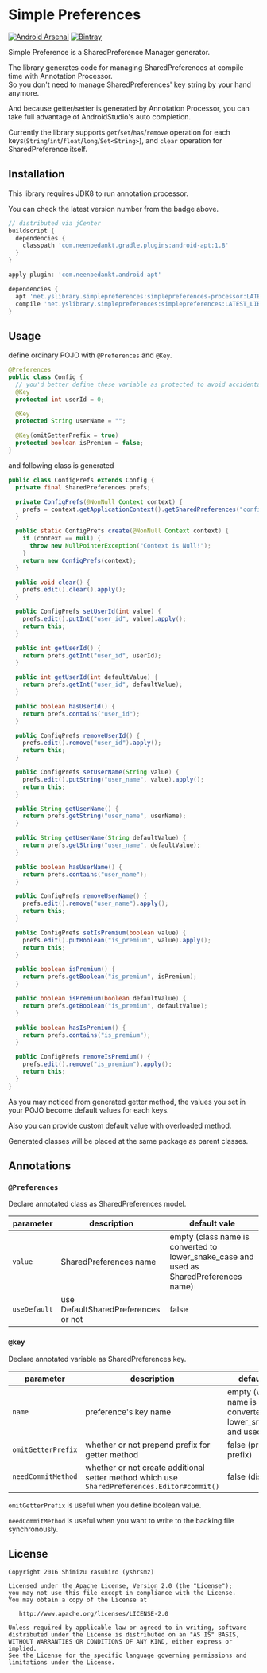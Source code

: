 Simple Preferences
===

[![Android Arsenal](https://img.shields.io/badge/Android%20Arsenal-Simple%20Preferences-brightgreen.svg?style=flat)](http://android-arsenal.com/details/1/3233)
[![Bintray](https://img.shields.io/bintray/v/yshrsmz/maven/simplepreferences.svg)](https://bintray.com/yshrsmz/maven/licenseadapter/view)

Simple Preference is a SharedPreference Manager generator.

The library generates code for managing SharedPreferences at compile time with Annotation Processor.  
So you don't need to manage SharedPreferences' key string by your hand anymore.

And because getter/setter is generated by Annotation Processor, you can take full advantage of AndroidStudio's auto completion.

Currently the library supports `get`/`set`/`has`/`remove` operation for each keys(`String`/`int`/`float`/`long`/`Set<String>`), and `clear` operation for SharedPreference itself.


## Installation

This library requires JDK8 to run annotation processor.

You can check the latest version number from the badge above.

```groovy
// distributed via jCenter
buildscript {
  dependencies {
    classpath 'com.neenbedankt.gradle.plugins:android-apt:1.8'
  }
}

apply plugin: 'com.neenbedankt.android-apt'

dependencies {
  apt 'net.yslibrary.simplepreferences:simplepreferences-processor:LATEST_LIBRARY_VERSION'
  compile 'net.yslibrary.simplepreferences:simplepreferences:LATEST_LIBRARY_VERSION'
}
```

## Usage

define ordinary POJO with `@Preferences` and `@Key`.

```java
@Preferences
public class Config {
  // you'd better define these variable as protected to avoid accidental access
  @Key
  protected int userId = 0;

  @Key
  protected String userName = "";

  @Key(omitGetterPrefix = true)
  protected boolean isPremium = false;
}

```


and following class is generated

```java
public class ConfigPrefs extends Config {
  private final SharedPreferences prefs;

  private ConfigPrefs(@NonNull Context context) {
    prefs = context.getApplicationContext().getSharedPreferences("config", Context.MODE_PRIVATE);
  }

  public static ConfigPrefs create(@NonNull Context context) {
    if (context == null) {
      throw new NullPointerException("Context is Null!");
    }
    return new ConfigPrefs(context);
  }

  public void clear() {
    prefs.edit().clear().apply();
  }

  public ConfigPrefs setUserId(int value) {
    prefs.edit().putInt("user_id", value).apply();
    return this;
  }

  public int getUserId() {
    return prefs.getInt("user_id", userId);
  }

  public int getUserId(int defaultValue) {
    return prefs.getInt("user_id", defaultValue);
  }

  public boolean hasUserId() {
    return prefs.contains("user_id");
  }

  public ConfigPrefs removeUserId() {
    prefs.edit().remove("user_id").apply();
    return this;
  }

  public ConfigPrefs setUserName(String value) {
    prefs.edit().putString("user_name", value).apply();
    return this;
  }

  public String getUserName() {
    return prefs.getString("user_name", userName);
  }

  public String getUserName(String defaultValue) {
    return prefs.getString("user_name", defaultValue);
  }

  public boolean hasUserName() {
    return prefs.contains("user_name");
  }

  public ConfigPrefs removeUserName() {
    prefs.edit().remove("user_name").apply();
    return this;
  }

  public ConfigPrefs setIsPremium(boolean value) {
    prefs.edit().putBoolean("is_premium", value).apply();
    return this;
  }

  public boolean isPremium() {
    return prefs.getBoolean("is_premium", isPremium);
  }

  public boolean isPremium(boolean defaultValue) {
    return prefs.getBoolean("is_premium", defaultValue);
  }

  public boolean hasIsPremium() {
    return prefs.contains("is_premium");
  }

  public ConfigPrefs removeIsPremium() {
    prefs.edit().remove("is_premium").apply();
    return this;
  }
}
```

As you may noticed from generated getter method, the values you set in your POJO become default values for each keys.

Also you can provide custom default value with overloaded method.


Generated classes will be placed at the same package as parent classes.

## Annotations

### `@Preferences`

Declare annotated class as SharedPreferences model.

| parameter | description | default vale |
|---|---|---|
| `value` | SharedPreferences name | empty (class name is converted to lower_snake_case and used as SharedPreferences name) |
| `useDefault` | use DefaultSharedPreferences or not | false |


### `@key`

Declare annotated variable as SharedPreferences key.

| parameter | description | default vale |
|---|---|---|
| `name` | preference's key name | empty (variable name is converted to lower_snake_case and used as key) |
| `omitGetterPrefix` | whether or not prepend prefix for getter method | false (prepend prefix) |
| `needCommitMethod` | whether or not create additional setter method which use `SharedPreferences.Editor#commit()` | false (disabled) |

`omitGetterPrefix` is useful when you define boolean value.

`needCommitMethod` is useful when you want to write to the backing file synchronously.


License
-------

    Copyright 2016 Shimizu Yasuhiro (yshrsmz)

    Licensed under the Apache License, Version 2.0 (the "License");
    you may not use this file except in compliance with the License.
    You may obtain a copy of the License at

       http://www.apache.org/licenses/LICENSE-2.0

    Unless required by applicable law or agreed to in writing, software
    distributed under the License is distributed on an "AS IS" BASIS,
    WITHOUT WARRANTIES OR CONDITIONS OF ANY KIND, either express or implied.
    See the License for the specific language governing permissions and
    limitations under the License.
